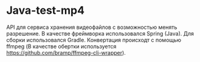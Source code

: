 # Java-test-mp4
API для сервиса хранения видеофайлов с возможностью менять разрешение. В качестве фреймворка использовался Spring (Java). Для сборки использовался Gradle. Конвертация происходт с помощью ffmpeg (В качестве обертки используется https://github.com/bramp/ffmpeg-cli-wrapper).
